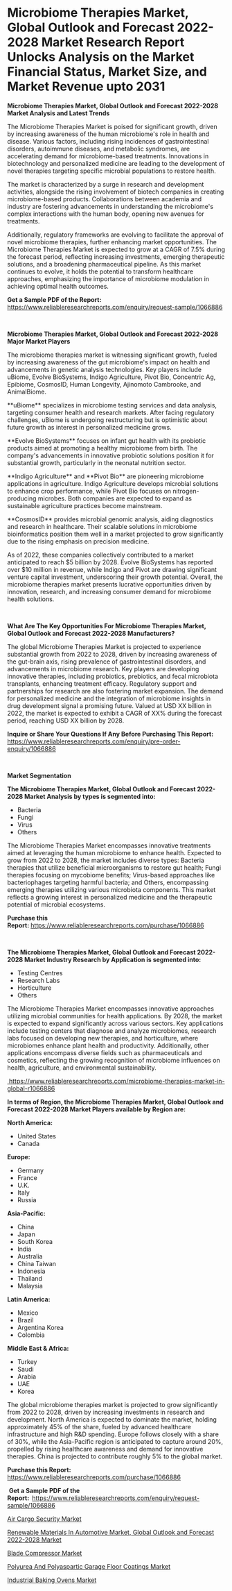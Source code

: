 <p><h1>Microbiome Therapies Market, Global Outlook and Forecast 2022-2028 Market Research Report Unlocks Analysis on the Market Financial Status, Market Size, and Market Revenue upto 2031</h1></p><p><strong>Microbiome Therapies Market, Global Outlook and Forecast 2022-2028 Market Analysis and Latest Trends</strong></p>
<p><p>The Microbiome Therapies Market is poised for significant growth, driven by increasing awareness of the human microbiome's role in health and disease. Various factors, including rising incidences of gastrointestinal disorders, autoimmune diseases, and metabolic syndromes, are accelerating demand for microbiome-based treatments. Innovations in biotechnology and personalized medicine are leading to the development of novel therapies targeting specific microbial populations to restore health.</p><p>The market is characterized by a surge in research and development activities, alongside the rising involvement of biotech companies in creating microbiome-based products. Collaborations between academia and industry are fostering advancements in understanding the microbiome's complex interactions with the human body, opening new avenues for treatments.</p><p>Additionally, regulatory frameworks are evolving to facilitate the approval of novel microbiome therapies, further enhancing market opportunities. The Microbiome Therapies Market is expected to grow at a CAGR of 7.5% during the forecast period, reflecting increasing investments, emerging therapeutic solutions, and a broadening pharmaceutical pipeline. As this market continues to evolve, it holds the potential to transform healthcare approaches, emphasizing the importance of microbiome modulation in achieving optimal health outcomes.</p></p>
<p><strong>Get a Sample PDF of the Report:&nbsp;</strong> <a href="https://www.reliableresearchreports.com/enquiry/request-sample/1066886">https://www.reliableresearchreports.com/enquiry/request-sample/1066886</a></p>
<p>&nbsp;</p>
<p><strong>Microbiome Therapies Market, Global Outlook and Forecast 2022-2028 Major Market Players</strong></p>
<p><p>The microbiome therapies market is witnessing significant growth, fueled by increasing awareness of the gut microbiome's impact on health and advancements in genetic analysis technologies. Key players include uBiome, Evolve BioSystems, Indigo Agriculture, Pivot Bio, Concentric Ag, Epibiome, CosmosID, Human Longevity, Ajinomoto Cambrooke, and AnimalBiome.</p><p>**uBiome** specializes in microbiome testing services and data analysis, targeting consumer health and research markets. After facing regulatory challenges, uBiome is undergoing restructuring but is optimistic about future growth as interest in personalized medicine grows.</p><p>**Evolve BioSystems** focuses on infant gut health with its probiotic products aimed at promoting a healthy microbiome from birth. The company's advancements in innovative probiotic solutions position it for substantial growth, particularly in the neonatal nutrition sector.</p><p>**Indigo Agriculture** and **Pivot Bio** are pioneering microbiome applications in agriculture. Indigo Agriculture develops microbial solutions to enhance crop performance, while Pivot Bio focuses on nitrogen-producing microbes. Both companies are expected to expand as sustainable agriculture practices become mainstream.</p><p>**CosmosID** provides microbial genomic analysis, aiding diagnostics and research in healthcare. Their scalable solutions in microbiome bioinformatics position them well in a market projected to grow significantly due to the rising emphasis on precision medicine.</p><p>As of 2022, these companies collectively contributed to a market anticipated to reach $5 billion by 2028. Evolve BioSystems has reported over $10 million in revenue, while Indigo and Pivot are drawing significant venture capital investment, underscoring their growth potential. Overall, the microbiome therapies market presents lucrative opportunities driven by innovation, research, and increasing consumer demand for microbiome health solutions.</p></p>
<p>&nbsp;</p>
<p><strong>What Are The Key Opportunities For Microbiome Therapies Market, Global Outlook and Forecast 2022-2028 Manufacturers?</strong></p>
<p><p>The global Microbiome Therapies Market is projected to experience substantial growth from 2022 to 2028, driven by increasing awareness of the gut-brain axis, rising prevalence of gastrointestinal disorders, and advancements in microbiome research. Key players are developing innovative therapies, including probiotics, prebiotics, and fecal microbiota transplants, enhancing treatment efficacy. Regulatory support and partnerships for research are also fostering market expansion. The demand for personalized medicine and the integration of microbiome insights in drug development signal a promising future. Valued at USD XX billion in 2022, the market is expected to exhibit a CAGR of XX% during the forecast period, reaching USD XX billion by 2028.</p></p>
<p><strong>Inquire or Share Your Questions If Any Before Purchasing This Report:</strong> <a href="https://www.reliableresearchreports.com/enquiry/pre-order-enquiry/1066886">https://www.reliableresearchreports.com/enquiry/pre-order-enquiry/1066886</a></p>
<p>&nbsp;</p>
<p><strong>Market Segmentation</strong></p>
<p><strong>The Microbiome Therapies Market, Global Outlook and Forecast 2022-2028 Market Analysis by types is segmented into:</strong></p>
<p><ul><li>Bacteria</li><li>Fungi</li><li>Virus</li><li>Others</li></ul></p>
<p><p>The Microbiome Therapies Market encompasses innovative treatments aimed at leveraging the human microbiome to enhance health. Expected to grow from 2022 to 2028, the market includes diverse types: Bacteria therapies that utilize beneficial microorganisms to restore gut health; Fungi therapies focusing on mycobiome benefits; Virus-based approaches like bacteriophages targeting harmful bacteria; and Others, encompassing emerging therapies utilizing various microbiota components. This market reflects a growing interest in personalized medicine and the therapeutic potential of microbial ecosystems.</p></p>
<p><strong>Purchase this Report:&nbsp;</strong><a href="https://www.reliableresearchreports.com/purchase/1066886">https://www.reliableresearchreports.com/purchase/1066886</a></p>
<p>&nbsp;</p>
<p><strong>The Microbiome Therapies Market, Global Outlook and Forecast 2022-2028 Market Industry Research by Application is segmented into:</strong></p>
<p><ul><li>Testing Centres</li><li>Research Labs</li><li>Horticulture</li><li>Others</li></ul></p>
<p><p>The Microbiome Therapies Market encompasses innovative approaches utilizing microbial communities for health applications. By 2028, the market is expected to expand significantly across various sectors. Key applications include testing centers that diagnose and analyze microbiomes, research labs focused on developing new therapies, and horticulture, where microbiomes enhance plant health and productivity. Additionally, other applications encompass diverse fields such as pharmaceuticals and cosmetics, reflecting the growing recognition of microbiome influences on health, agriculture, and environmental sustainability.</p></p>
<p><a href="https://www.reliableresearchreports.com/microbiome-therapies-market-in-global-r1066886">&nbsp;https://www.reliableresearchreports.com/microbiome-therapies-market-in-global-r1066886</a></p>
<p><strong>In terms of Region, the Microbiome Therapies Market, Global Outlook and Forecast 2022-2028 Market Players available by Region are:</strong></p>
<p>
    <p> <strong> North America: </strong>
        <ul>
            <li>United States</li>
            <li>Canada</li>
        </ul>
        </p> 
    <p> <strong> Europe: </strong>
        <ul>
            <li>Germany</li>
            <li>France</li>
            <li>U.K.</li>
            <li>Italy</li>
            <li>Russia</li>
        </ul>
        </p> 
    <p> <strong> Asia-Pacific: </strong>
        <ul>
            <li>China</li>
            <li>Japan</li>
            <li>South Korea</li>
            <li>India</li>
            <li>Australia</li>
            <li>China Taiwan</li>
            <li>Indonesia</li>
            <li>Thailand</li>
            <li>Malaysia</li>
        </ul>
        </p> 
    <p> <strong> Latin America: </strong>
        <ul>
            <li>Mexico</li>
            <li>Brazil</li>
            <li>Argentina Korea</li>
            <li>Colombia</li>
        </ul>
        </p> 
    <p> <strong> Middle East & Africa: </strong>
        <ul>
            <li>Turkey</li>
            <li>Saudi</li>
            <li>Arabia</li>
            <li>UAE</li>
            <li>Korea</li>
        </ul>
    </p>
    </p>
<p><p>The global microbiome therapies market is projected to grow significantly from 2022 to 2028, driven by increasing investments in research and development. North America is expected to dominate the market, holding approximately 45% of the share, fueled by advanced healthcare infrastructure and high R&D spending. Europe follows closely with a share of 30%, while the Asia-Pacific region is anticipated to capture around 20%, propelled by rising healthcare awareness and demand for innovative therapies. China is projected to contribute roughly 5% to the global market.</p></p>
<p><strong>Purchase this Report: </strong><a href="https://www.reliableresearchreports.com/purchase/1066886">https://www.reliableresearchreports.com/purchase/1066886</a></p>
<p>&nbsp;<strong>Get a Sample PDF of the Report:&nbsp;&nbsp;</strong><a href="https://www.reliableresearchreports.com/enquiry/request-sample/1066886">https://www.reliableresearchreports.com/enquiry/request-sample/1066886</a></p>
<p><strong></strong></p>
<p><p><a href="https://medium.com/@ginawindler1965/this-report-aims-to-deliver-an-in-depth-analysis-of-the-global-air-cargo-security-market-offering-7f059d5dfdaf">Air Cargo Security Market</a></p><p><a href="https://github.com/ChiragRp1/Market-Research-Report-List-6/blob/main/renewable-materials-in-automotive-market-global-outlook-and-forecast-2022-2028-market.md">Renewable Materials In Automotive Market, Global Outlook and Forecast 2022-2028 Market</a></p><p><a href="https://www.linkedin.com/pulse/blade-compressor-industry-analysis-report-its-market-size-share-fzjjf?trackingId=AwyRaPJ4SuSSsWbWLL2M2Q%3D%3D">Blade Compressor Market</a></p><p><a href="https://issuu.com/reportprime-2/docs/polyurea-and-polyaspartic-garage-fl_d8178f60ba1f6f">Polyurea And Polyaspartic Garage Floor Coatings Market</a></p><p><a href="https://medium.com/@ginawindler1965/global-industrial-baking-ovens-market-size-share-analysis-by-product-type-by-application-by-6393a652097b">Industrial Baking Ovens Market</a></p></p>